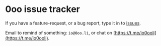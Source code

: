 # 0oo issue tracker

If you have a feature-request, or a bug report, type it in to [issues](https://github.com/wefindx/0oo/issues).

Email to remind of something: `io@0oo.li`, or chat on [https://t.me/io0ooli](https://t.me/io0ooli).
